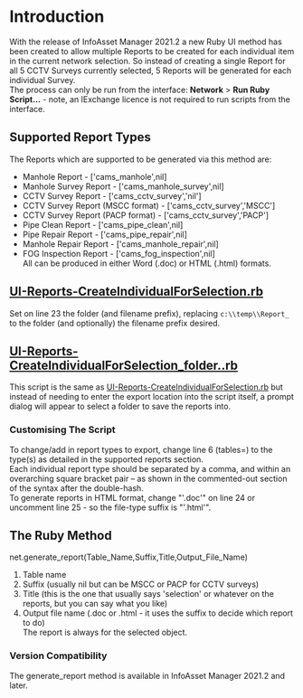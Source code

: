 # Introduction
With the release of InfoAsset Manager 2021.2 a new Ruby UI method has been created to allow multiple Reports to be created for each individual item in the current network selection.  So instead of creating a single Report for all 5 CCTV Surveys currently selected, 5 Reports will be generated for each individual Survey.  
The process can only be run from the interface: **Network** > **Run Ruby Script…** - note, an IExchange licence is not required to run scripts from the interface.  

## Supported Report Types
The Reports which are supported to be generated via this method are:  
- Manhole Report  -  ['cams_manhole',nil]  
- Manhole Survey Report  -  ['cams_manhole_survey',nil]  
- CCTV Survey Report  -  ['cams_cctv_survey','nil']  
- CCTV Survey Report (MSCC format)  -  ['cams_cctv_survey','MSCC']  
- CCTV Survey Report (PACP format)  -  ['cams_cctv_survey','PACP']  
- Pipe Clean Report  -  ['cams_pipe_clean',nil]  
- Pipe Repair Report  -  ['cams_pipe_repair',nil]  
- Manhole Repair Report  -  ['cams_manhole_repair',nil]  
- FOG Inspection Report  -  ['cams_fog_inspection',nil]  
All can be produced in either Word (.doc) or HTML (.html) formats.  

## [UI-Reports-CreateIndividualForSelection.rb](./UI-Reports-CreateIndividualForSelection.rb)
Set on line 23 the folder (and filename prefix), replacing `c:\\temp\\Report_` to the folder (and optionally) the filename prefix desired.  
## [UI-Reports-CreateIndividualForSelection_folder..rb](./UI-Reports-CreateIndividualForSelection_folder..rb)
This script is the same as [UI-Reports-CreateIndividualForSelection.rb](./UI-Reports-CreateIndividualForSelection.rb) but instead of needing to enter the export location into the script itself, a prompt dialog will appear to select a folder to save the reports into.

### Customising The Script
To change/add in report types to export, change line 6 (tables=) to the type(s) as detailed in the supported reports section.  
Each individual report type should be separated by a comma, and within an overarching square bracket pair – as shown in the commented-out section of the syntax after the double-hash.  
To generate reports in HTML format, change "'.doc'" on line 24 or uncomment line 25 - so the file-type suffix is "'.html'".  

## The Ruby Method
net.generate_report(Table_Name,Suffix,Title,Output_File_Name)  
1. Table name  
2. Suffix (usually nil but can be MSCC or PACP for CCTV surveys)  
3. Title (this is the one that usually says 'selection' or whatever on the reports, but you can say what you like)  
4. Output file name (.doc or .html - it uses the suffix to decide which report to do)  
The report is always for the selected object.  


### Version Compatibility
The generate_report method is available in InfoAsset Manager 2021.2 and later.  